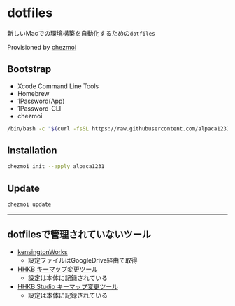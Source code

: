 # dotfiles
新しいMacでの環境構築を自動化するための`dotfiles`

Provisioned by [chezmoi](https://www.chezmoi.io/)


## Bootstrap

- Xcode Command Line Tools
- Homebrew
- 1Password(App)
- 1Password-CLI
- chezmoi

```bash
/bin/bash -c "$(curl -fsSL https://raw.githubusercontent.com/alpaca1231/dotfiles/main/bootstrap.sh)"
```

## Installation
```bash
chezmoi init --apply alpaca1231
```

## Update
```bash
chezmoi update
```

---

## dotfilesで管理されていないツール

- [kensingtonWorks](https://www.kensington.com/ja-jp/software/kensingtonworks/)
  - 設定ファイルはGoogleDrive経由で取得
- [HHKB キーマップ変更ツール](https://happyhackingkb.com/jp/download/)
  - 設定は本体に記録されている
- [HHKB Studio キーマップ変更ツール](https://happyhackingkb.com/jp/download/)
  - 設定は本体に記録されている
